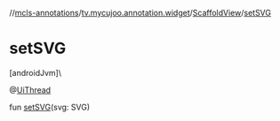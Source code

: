 //[mcls-annotations](../../../index.md)/[tv.mycujoo.annotation.widget](../index.md)/[ScaffoldView](index.md)/[setSVG](set-s-v-g.md)

# setSVG

[androidJvm]\

@[UiThread](https://developer.android.com/reference/kotlin/androidx/annotation/UiThread.html)

fun [setSVG](set-s-v-g.md)(svg: SVG)
